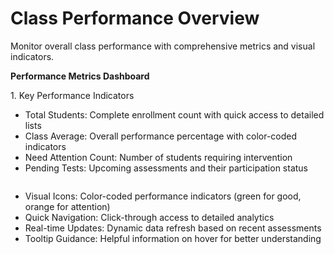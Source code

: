# Class Performance Overview

Monitor overall class performance with comprehensive metrics and visual indicators.

**Performance Metrics Dashboard**

1\. Key Performance Indicators

* Total Students: Complete enrollment count with quick access to detailed lists
* Class Average: Overall performance percentage with color-coded indicators
* Need Attention Count: Number of students requiring intervention
* Pending Tests: Upcoming assessments and their participation status

<figure><img src="../../.gitbook/assets/Screenshot 2025-08-21 at 10.04.33 PM.png" alt=""><figcaption></figcaption></figure>

* Visual Icons: Color-coded performance indicators (green for good, orange for attention)
* Quick Navigation: Click-through access to detailed analytics
* Real-time Updates: Dynamic data refresh based on recent assessments
* Tooltip Guidance: Helpful information on hover for better understanding
